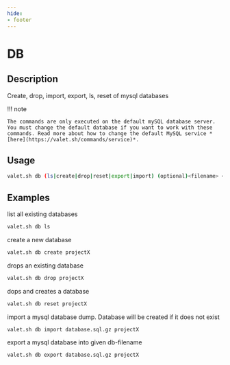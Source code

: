 ```yaml
---
hide:
- footer
---
```


# DB

## Description

Create, drop, import, export, ls, reset of mysql databases

!!! note

    The commands are only executed on the default mySQL database server. You must change the default database if you want to work with these commands. Read more about how to change the default MySQL service *[here](https://valet.sh/commands/service)*.

## Usage

``` bash
valet.sh db (ls|create|drop|reset|export|import) (optional)<filename> <database-name>
```

## Examples

list all existing databases
``` bash
valet.sh db ls
```
create a new database
``` bash
valet.sh db create projectX
```
drops an existing database
``` bash
valet.sh db drop projectX
```
dops and creates a database
``` bash
valet.sh db reset projectX
```
import a mysql database dump. Database will be created if it does not exist
``` bash
valet.sh db import database.sql.gz projectX
```
export a mysql database into given db-filename
``` bash
valet.sh db export database.sql.gz projectX
```

